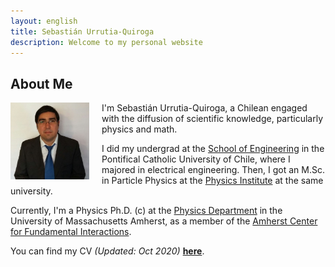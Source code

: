 ```yaml
---
layout: english
title: Sebastián Urrutia-Quiroga
description: Welcome to my personal website
---
```


## About Me

<img src="my_picture.jpg" alt="" height="25%" width="25%" style="float: left; margin-right: 20px; margin-bottom: 10px;" >

I'm Sebastián Urrutia-Quiroga, a Chilean engaged with the diffusion of scientific knowledge, particularly physics and math.

I did my undergrad at the [School of Engineering](https://www.ing.uc.cl/) in the Pontifical Catholic University of Chile, where I majored in electrical engineering. Then, I got an M.Sc. in Particle Physics at the [Physics Institute](http://fisica.uc.cl/) at the same university.

Currently, I'm a Physics Ph.D. (c) at the [Physics Department](http://www.physics.umass.edu/) in the University of Massachusetts Amherst, as a member of the [Amherst Center for Fundamental Interactions](https://www.physics.umass.edu/acfi/).

You can find my CV _(Updated: Oct 2020)_ [**here**](CV.pdf).
